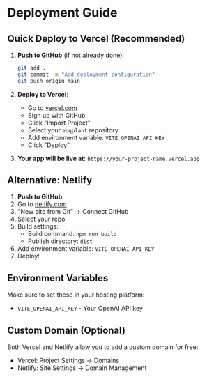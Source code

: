# Deployment Guide

## Quick Deploy to Vercel (Recommended)

1. **Push to GitHub** (if not already done):
   ```bash
   git add .
   git commit -m "Add deployment configuration"
   git push origin main
   ```

2. **Deploy to Vercel**:
   - Go to [vercel.com](https://vercel.com)
   - Sign up with GitHub
   - Click "Import Project"
   - Select your `eqqplant` repository
   - Add environment variable: `VITE_OPENAI_API_KEY`
   - Click "Deploy"

3. **Your app will be live at**: `https://your-project-name.vercel.app`

## Alternative: Netlify

1. **Push to GitHub**
2. Go to [netlify.com](https://netlify.com)
3. "New site from Git" → Connect GitHub
4. Select your repo
5. Build settings:
   - Build command: `npm run build`
   - Publish directory: `dist`
6. Add environment variable: `VITE_OPENAI_API_KEY`
7. Deploy!

## Environment Variables

Make sure to set these in your hosting platform:
- `VITE_OPENAI_API_KEY` - Your OpenAI API key

## Custom Domain (Optional)

Both Vercel and Netlify allow you to add a custom domain for free:
- Vercel: Project Settings → Domains
- Netlify: Site Settings → Domain Management
